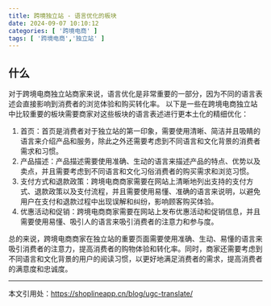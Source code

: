```yaml
---
title: 跨境独立站 - 语言优化的板块
date: 2024-09-07 10:10:12
categories: [ '跨境电商' ]
tags: [ '跨境电商','独立站' ]
---
```


## 什么

对于跨境电商独立站商家来说，语言优化是非常重要的一部分，因为不同的语言表述会直接影响到消费者的浏览体验和购买转化率。
以下是一些在跨境电商独立站中比较重要的板块需要商家对这些板块的语言表述进行更本土化的精细优化：

1. 首页：首页是消费者对于独立站的第一印象，需要使用清晰、简洁并且吸睛的语言来介绍产品和服务，除此之外还需要考虑到不同语言和文化背景的消费者需求和习惯。
2. 产品描述：产品描述需要使用准确、生动的语言来描述产品的特点、优势以及卖点，并且需要考虑到不同语言和文化习俗消费者的购买需求和浏览习惯。
3. 支付方式和退款政策：跨境电商商家需要在网站上清晰地列出支持的支付方式、退款政策以及支付流程，并且需要使用易懂、准确的语言来说明，以避免用户在支付和退款过程中出现误解和纠纷，影响顾客购买体验。
4. 优惠活动和促销：跨境电商商家需要在网站上发布优惠活动和促销信息，并且需要使用易懂、吸引人的语言来吸引消费者的注意力和参与度。

总的来说，跨境电商商家在独立站的重要页面需要使用准确、生动、易懂的语言来吸引消费者的注意力，提高消费者的购物体验和转化率。同时，商家还需要考虑到不同语言和文化背景的用户的阅读习惯，以更好地满足消费者的需求，提高消费者的满意度和忠诚度。

---

本文引用处：https://shoplineapp.cn/blog/ugc-translate/